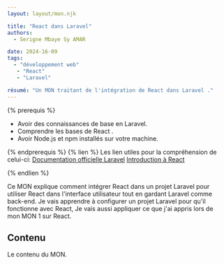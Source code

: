 ```yaml
---
layout: layout/mon.njk

title: "React dans Laravel"
authors:
  - Serigne Mbaye Sy AMAR

date: 2024-16-09
tags:
  - "développement web"
   - "React"
   - "Laravel"

résumé: "Un MON traitant de l'intégration de React dans Laravel ."
---
```


{% prerequis %}

- Avoir des connaissances de base en Laravel.
- Comprendre les bases de React .
- Avoir Node.js et npm installés sur votre machine.

{% endprerequis %}
{% lien %}
Les lien utiles pour la compréhension de celui-ci:
[Documentation officielle Laravel](https://laravel.com/docs/10.x)
[Introduction à React](https://legacy.reactjs.org/docs/getting-started.html)

{% endlien %}

Ce MON explique comment intégrer React dans un projet Laravel pour utiliser React dans l'interface utilisateur tout en gardant Laravel comme back-end. Je vais apprendre à configurer un projet Laravel pour qu'il fonctionne avec React, Je vais aussi appliquer ce que j'ai appris lors de mon MON 1 sur React.

## Contenu

Le contenu du MON.
